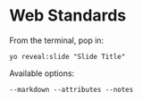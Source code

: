 
# Web Standards

From the terminal, pop in:

  ```yo reveal:slide "Slide Title"```

Available options:

 ```--markdown --attributes --notes```
